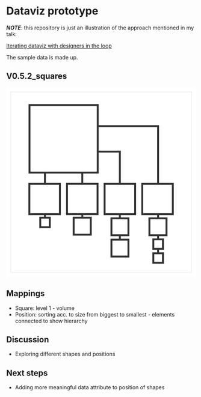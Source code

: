 # Dataviz prototype

_**NOTE**_: this repository is just an illustration of the approach mentioned in my talk:

[Iterating dataviz with designers in the loop](https://slides.com/lucyia/iterating-dataviz-with-designers-in-loop)

The sample data is made up.

## V0.5.2_squares

![](0.5.2_squares.svg)

## Mappings
* Square: level 1 - volume
* Position: sorting acc. to size from biggest to smallest - elements connected to show hierarchy

## Discussion
* Exploring different shapes and positions

## Next steps
* Adding more meaningful data attribute to position of shapes
